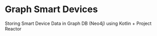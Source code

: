 # Graph Smart Devices

Storing Smart Device Data in Graph DB (Neo4j) using Kotlin + Project Reactor

